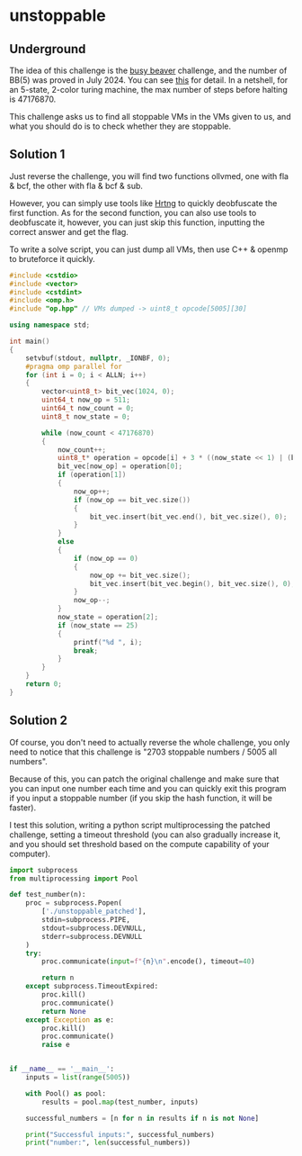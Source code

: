 # unstoppable

## Underground

The idea of this challenge is the [busy beaver](https://en.wikipedia.org/wiki/Busy_beaver) challenge, and the number of BB(5) was proved in July 2024. You can see [this](https://github.com/ccz181078/Coq-BB5) for detail. In a netshell, for an 5-state, 2-color turing machine, the max number of steps before halting is 47176870.

This challenge asks us to find all stoppable VMs in the VMs given to us, and what you should do is to check whether they are stoppable.

## Solution 1

Just reverse the challenge, you will find two functions ollvmed, one with fla & bcf, the other with fla & bcf & sub.

However, you can simply use tools like [Hrtng](https://github.com/KasperskyLab/hrtng) to quickly deobfuscate the first function. As for the second function, you can also use tools to deobfuscate it, however, you can just skip this function, inputting the correct answer and get the flag.

To write a solve script, you can just dump all VMs, then use C++ & openmp to bruteforce it quickly.

```C++
#include <cstdio>
#include <vector>
#include <cstdint>
#include <omp.h>
#include "op.hpp" // VMs dumped -> uint8_t opcode[5005][30]

using namespace std;

int main()
{
    setvbuf(stdout, nullptr, _IONBF, 0);
    #pragma omp parallel for
    for (int i = 0; i < ALLN; i++)
    {
        vector<uint8_t> bit_vec(1024, 0);
        uint64_t now_op = 511;
        uint64_t now_count = 0;
        uint8_t now_state = 0;

        while (now_count < 47176870)
        {
            now_count++;
            uint8_t* operation = opcode[i] + 3 * ((now_state << 1) | (bit_vec[now_op] != 0));
            bit_vec[now_op] = operation[0];
            if (operation[1])
            {
                now_op++;
                if (now_op == bit_vec.size())
                {
                    bit_vec.insert(bit_vec.end(), bit_vec.size(), 0);
                }
            }
            else
            {
                if (now_op == 0)
                {
                    now_op += bit_vec.size();
                    bit_vec.insert(bit_vec.begin(), bit_vec.size(), 0);
                }
                now_op--;
            }
            now_state = operation[2];
            if (now_state == 25)
            {
                printf("%d ", i);
                break;
            }
        }
    }
    return 0;
}
```

## Solution 2

Of course, you don't need to actually reverse the whole challenge, you only need to notice that this challenge is "2703 stoppable numbers / 5005 all numbers".

Because of this, you can patch the original challenge and make sure that you can input one number each time and you can quickly exit this program if you input a stoppable number (if you skip the hash function, it will be faster).

I test this solution, writing a python script multiprocessing the patched challenge, setting a timeout threshold (you can also gradually increase it, and you should set threshold based on the compute capability of your computer).

```python
import subprocess
from multiprocessing import Pool

def test_number(n):
    proc = subprocess.Popen(
        ['./unstoppable_patched'],
        stdin=subprocess.PIPE,
        stdout=subprocess.DEVNULL,
        stderr=subprocess.DEVNULL
    )
    try:
        proc.communicate(input=f"{n}\n".encode(), timeout=40)

        return n
    except subprocess.TimeoutExpired:
        proc.kill()
        proc.communicate()
        return None
    except Exception as e:
        proc.kill()
        proc.communicate()
        raise e


if __name__ == '__main__':
    inputs = list(range(5005))

    with Pool() as pool:
        results = pool.map(test_number, inputs)

    successful_numbers = [n for n in results if n is not None]

    print("Successful inputs:", successful_numbers)
    print("number:", len(successful_numbers))
```